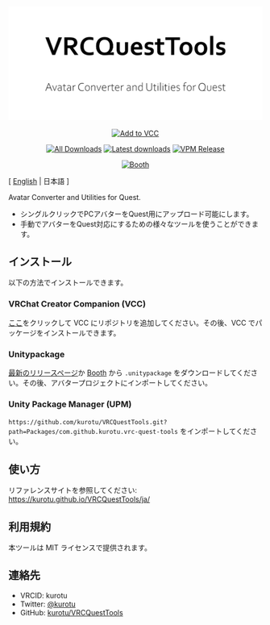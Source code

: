 <p align="center">
  <img alt="VRCQuestTools" src="images/VRCQuestTools.png" width="670px">
</p>

<p align="center">
  <a href="https://kurotu.github.io/vpm-repos/vpm.html"><img alt="Add to VCC" src="https://img.shields.io/badge/-Add%20to%20VCC-%232baac1?style=for-the-badge"></a>
</p>

<p align="center">
  <a href="https://tooomm.github.io/github-release-stats/?username=kurotu&repository=VRCQuestTools"><img alt="All Downloads" src="https://img.shields.io/github/downloads/kurotu/VRCQuestTools/total?label=downloads@all"></a>
  <a href="https://tooomm.github.io/github-release-stats/?username=kurotu&repository=VRCQuestTools"><img alt="Latest downloads" src="https://img.shields.io/github/downloads/kurotu/VRCQuestTools/latest/total"></a>
  <a href="https://kurotu.github.io/vpm-repos/"><img alt="VPM Release" src="https://img.shields.io/vpm/v/com.github.kurotu.vrc-quest-tools?repository_url=https%3A%2F%2Fkurotu.github.io%2Fvpm-repos%2Fvpm.json"></a>
</p>

<p align="center">
  <a href="https://kurotu.booth.pm/items/2436054"><img alt="Booth" src="https://asset.booth.pm/static-images/banner/200x40_01.png"></a>
</p>

[ [English](README.md) | 日本語 ]

Avatar Converter and Utilities for Quest.

- シングルクリックでPCアバターをQuest用にアップロード可能にします。
- 手動でアバターをQuest対応にするための様々なツールを使うことができます。

## インストール

以下の方法でインストールできます。

### VRChat Creator Companion (VCC)
[ここ](https://kurotu.github.io/vpm-repos/vpm.html)をクリックして VCC にリポジトリを追加してください。その後、VCC でパッケージをインストールできます。

### Unitypackage
[最新のリリースページ](https://github.com/kurotu/VRCQuestTools/releases/latest)か [Booth](https://kurotu.booth.pm/items/2436054) から `.unitypackage` をダウンロードしてください。その後、アバタープロジェクトにインポートしてください。

### Unity Package Manager (UPM)
`https://github.com/kurotu/VRCQuestTools.git?path=Packages/com.github.kurotu.vrc-quest-tools` をインポートしてください。

## 使い方

リファレンスサイトを参照してください: https://kurotu.github.io/VRCQuestTools/ja/

## 利用規約

本ツールは MIT ライセンスで提供されます。

## 連絡先

- VRCID: kurotu
- Twitter: [@kurotu](https://twitter.com/kurotu)
- GitHub: [kurotu/VRCQuestTools](https://github.com/kurotu/VRCQuestTools)
